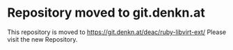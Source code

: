 Repository moved to git.denkn.at
================================

This repository is moved to https://git.denkn.at/deac/ruby-libvirt-ext/
Please visit the new Repository.
